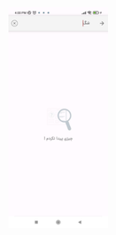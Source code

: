 <img src="https://github.com/MahdiOSS/Divar_Search_Future/blob/main/-2147483648_-210254.jpg" height=400px/>
